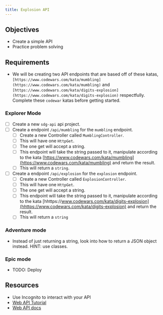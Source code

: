 ```yaml
---
title: Explosion API
---
```


## Objectives

- Create a simple API
- Practice problem solving

## Requirements

- We will be creating two API endpoints that are based off of these
  katas,`[https://www.codewars.com/kata/mumbling](https://www.codewars.com/kata/mumbling)`
  and
  `[https://www.codewars.com/kata/digits-explosion](https://www.codewars.com/kata/digits-explosion)`
  respectfully. Complete these `codewar` katas before getting started.

### Explorer Mode

- [ ] Create a new `sdg-api` api project.
- [ ] Create a endpoint `/api/mumbling` for the `mumbling` endpoint.
  - [ ] Create a new Controller called `MumblingController`.
  - [ ] This will have one `HttpGet`.
  - [ ] The one get will accept a string.
  - [ ] This endpoint will take the string passed to it, manipulate according to
        the kata
        [https://www.codewars.com/kata/mumbling](https://www.codewars.com/kata/mumbling)
        and return the result.
  - [ ] This will return a `string`.
- [ ] Create a endpoint `/api/explosion` for the `explosion` endpoint.
  - [ ] Create a new Controller called `ExplosionController`.
  - [ ] This will have one `HttpGet`.
  - [ ] The one get will accept a string.
  - [ ] This endpoint will take the string passed to it, manipulate according to
        the kata
        [hhttps://www.codewars.com/kata/digits-explosion](hhttps://www.codewars.com/kata/digits-explosion)
        and return the result.
  - [ ] This will return a `string`

### Adventure mode

- Instead of just returning a string, look into how to return a JSON object
  instead. HINT: use classes.

### Epic mode

- TODO: Deploy

## Resources

- Use Incognito to interact with your API
- [Web API Tutorial](https://docs.microsoft.com/en-us/aspnet/core/tutorials/first-web-api?view=aspnetcore-3.1)
- [Web API docs](https://dotnet.microsoft.com/apps/aspnet/apis)
